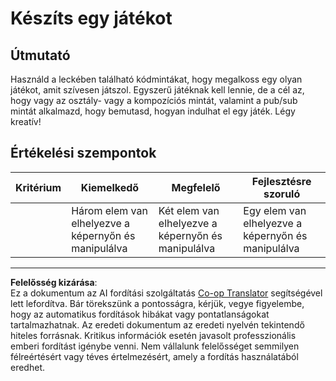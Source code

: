 <!--
CO_OP_TRANSLATOR_METADATA:
{
  "original_hash": "009bdedee9cc82988264be8cb31f9bf4",
  "translation_date": "2025-08-28T04:03:36+00:00",
  "source_file": "6-space-game/1-introduction/assignment.md",
  "language_code": "hu"
}
-->
# Készíts egy játékot

## Útmutató

Használd a leckében található kódmintákat, hogy megalkoss egy olyan játékot, amit szívesen játszol. Egyszerű játéknak kell lennie, de a cél az, hogy vagy az osztály- vagy a kompozíciós mintát, valamint a pub/sub mintát alkalmazd, hogy bemutasd, hogyan indulhat el egy játék. Légy kreatív!

## Értékelési szempontok

| Kritérium | Kiemelkedő                                             | Megfelelő                                             | Fejlesztésre szoruló                               |
| --------- | ------------------------------------------------------ | ---------------------------------------------------- | -------------------------------------------------- |
|           | Három elem van elhelyezve a képernyőn és manipulálva   | Két elem van elhelyezve a képernyőn és manipulálva   | Egy elem van elhelyezve a képernyőn és manipulálva |

---

**Felelősség kizárása**:  
Ez a dokumentum az AI fordítási szolgáltatás [Co-op Translator](https://github.com/Azure/co-op-translator) segítségével lett lefordítva. Bár törekszünk a pontosságra, kérjük, vegye figyelembe, hogy az automatikus fordítások hibákat vagy pontatlanságokat tartalmazhatnak. Az eredeti dokumentum az eredeti nyelvén tekintendő hiteles forrásnak. Kritikus információk esetén javasolt professzionális emberi fordítást igénybe venni. Nem vállalunk felelősséget semmilyen félreértésért vagy téves értelmezésért, amely a fordítás használatából eredhet.